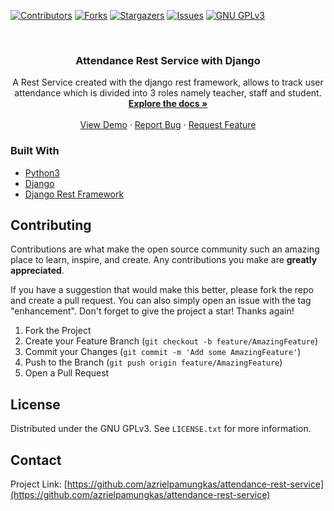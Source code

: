 <!--
*** Thanks for checking out the Best-README-Template. If you have a suggestion
*** that would make this better, please fork the repo and create a pull request
*** or simply open an issue with the tag "enhancement".
*** Don't forget to give the project a star!
*** Thanks again! Now go create something AMAZING! :D
-->



<!-- PROJECT SHIELDS -->
<!--
*** I'm using markdown "reference style" links for readability.
*** Reference links are enclosed in brackets [ ] instead of parentheses ( ).
*** See the bottom of this document for the declaration of the reference variables
*** for contributors-url, forks-url, etc. This is an optional, concise syntax you may use.
*** https://www.markdownguide.org/basic-syntax/#reference-style-links
-->
[![Contributors][contributors-shield]][contributors-url]
[![Forks][forks-shield]][forks-url]
[![Stargazers][stars-shield]][stars-url]
[![Issues][issues-shield]][issues-url]
[![GNU GPLv3][license-shield]][license-url]

<!-- PROJECT LOGO -->
<br />
<div align="center">
<h3 align="center">Attendance Rest Service with Django</h3>

  <p align="center">
    A Rest Service created with the django rest framework, allows to track user attendance which is divided into 3 roles namely teacher, staff and student.
    <br />
    <a href="https://github.com/azrielpamungkas/attendance-rest-service"><strong>Explore the docs »</strong></a>
    <br />
    <br />
    <a href="#">View Demo</a>
    ·
    <a href="https://github.com/azrielpamungkas/attendance-rest-service/issues">Report Bug</a>
    ·
    <a href="https://github.com/azrielpamungkas/attendance-rest-service/issues">Request Feature</a>
  </p>
</div>




### Built With

* [Python3](https://www.python.org/)
* [Django](https://www.djangoproject.com/)
* [Django Rest Framework](https://www.django-rest-framework.org/)



<!-- CONTRIBUTING -->
## Contributing

Contributions are what make the open source community such an amazing place to learn, inspire, and create. Any contributions you make are **greatly appreciated**.

If you have a suggestion that would make this better, please fork the repo and create a pull request. You can also simply open an issue with the tag "enhancement".
Don't forget to give the project a star! Thanks again!

1. Fork the Project
2. Create your Feature Branch (`git checkout -b feature/AmazingFeature`)
3. Commit your Changes (`git commit -m 'Add some AmazingFeature'`)
4. Push to the Branch (`git push origin feature/AmazingFeature`)
5. Open a Pull Request



<!-- LICENSE -->
## License

Distributed under the GNU GPLv3. See `LICENSE.txt` for more information.


<!-- CONTACT -->
## Contact

Project Link: [https://github.com/azrielpamungkas/attendance-rest-service](https://github.com/azrielpamungkas/attendance-rest-service)




<!-- MARKDOWN LINKS & IMAGES -->
<!-- https://www.markdownguide.org/basic-syntax/#reference-style-links -->
[contributors-shield]: https://img.shields.io/github/contributors/azrielpamungkas/attendance-rest-service.svg?style=for-the-badge
[contributors-url]: https://github.com/azrielpamungkas/attendance-rest-service/graphs/contributors
[forks-shield]: https://img.shields.io/github/forks/azrielpamungkas/attendance-rest-service.svg?style=for-the-badge
[forks-url]: https://github.com/github_username/azrielpamungkas/attendance-rest-service/network/members
[stars-shield]: https://img.shields.io/github/stars/azrielpamungkas/attendance-rest-service.svg?style=for-the-badge
[stars-url]: https://github.com/azrielpamungkas/attendance-rest-service/stargazers
[issues-shield]: https://img.shields.io/github/issues/azrielpamungkas/attendance-rest-service.svg?style=for-the-badge
[issues-url]: https://github.com/azrielpamungkas/attendance-rest-service/issues
[license-shield]: https://img.shields.io/github/license/azrielpamungkas/attendance-rest-service.svg?style=for-the-badge
[license-url]: https://github.com/azrielpamungkas/attendance-rest-service/blob/main/LICENSE

